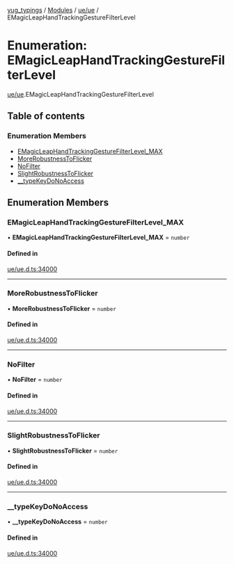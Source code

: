 [yug_typings](../README.md) / [Modules](../modules.md) / [ue/ue](../modules/ue_ue.md) / EMagicLeapHandTrackingGestureFilterLevel

# Enumeration: EMagicLeapHandTrackingGestureFilterLevel

[ue/ue](../modules/ue_ue.md).EMagicLeapHandTrackingGestureFilterLevel

## Table of contents

### Enumeration Members

- [EMagicLeapHandTrackingGestureFilterLevel\_MAX](ue_ue.EMagicLeapHandTrackingGestureFilterLevel.md#emagicleaphandtrackinggesturefilterlevel_max)
- [MoreRobustnessToFlicker](ue_ue.EMagicLeapHandTrackingGestureFilterLevel.md#morerobustnesstoflicker)
- [NoFilter](ue_ue.EMagicLeapHandTrackingGestureFilterLevel.md#nofilter)
- [SlightRobustnessToFlicker](ue_ue.EMagicLeapHandTrackingGestureFilterLevel.md#slightrobustnesstoflicker)
- [\_\_typeKeyDoNoAccess](ue_ue.EMagicLeapHandTrackingGestureFilterLevel.md#__typekeydonoaccess)

## Enumeration Members

### EMagicLeapHandTrackingGestureFilterLevel\_MAX

• **EMagicLeapHandTrackingGestureFilterLevel\_MAX** = `number`

#### Defined in

[ue/ue.d.ts:34000](https://github.com/YugMetaverse/yug_typings/blob/b7d9b19/ue/ue.d.ts#L34000)

___

### MoreRobustnessToFlicker

• **MoreRobustnessToFlicker** = `number`

#### Defined in

[ue/ue.d.ts:34000](https://github.com/YugMetaverse/yug_typings/blob/b7d9b19/ue/ue.d.ts#L34000)

___

### NoFilter

• **NoFilter** = `number`

#### Defined in

[ue/ue.d.ts:34000](https://github.com/YugMetaverse/yug_typings/blob/b7d9b19/ue/ue.d.ts#L34000)

___

### SlightRobustnessToFlicker

• **SlightRobustnessToFlicker** = `number`

#### Defined in

[ue/ue.d.ts:34000](https://github.com/YugMetaverse/yug_typings/blob/b7d9b19/ue/ue.d.ts#L34000)

___

### \_\_typeKeyDoNoAccess

• **\_\_typeKeyDoNoAccess** = `number`

#### Defined in

[ue/ue.d.ts:34000](https://github.com/YugMetaverse/yug_typings/blob/b7d9b19/ue/ue.d.ts#L34000)
